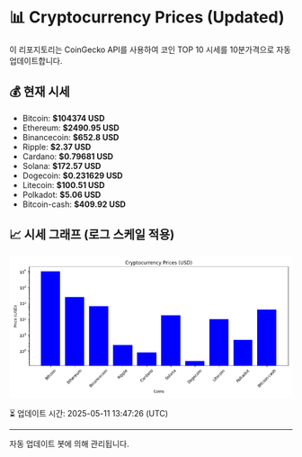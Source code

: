 
# 📊 Cryptocurrency Prices (Updated)

이 리포지토리는 CoinGecko API를 사용하여 코인 TOP 10 시세를 10분가격으로 자동 업데이트합니다.

## 💰 현재 시세
- Bitcoin: **$104374 USD**
- Ethereum: **$2490.95 USD**
- Binancecoin: **$652.8 USD**
- Ripple: **$2.37 USD**
- Cardano: **$0.79681 USD**
- Solana: **$172.57 USD**
- Dogecoin: **$0.231629 USD**
- Litecoin: **$100.51 USD**
- Polkadot: **$5.06 USD**
- Bitcoin-cash: **$409.92 USD**

## 📈 시세 그래프 (로그 스케일 적용)
![Crypto Prices](crypto_prices.png)

⏳ 업데이트 시간: 2025-05-11 13:47:26 (UTC)

---
자동 업데이트 봇에 의해 관리됩니다.
